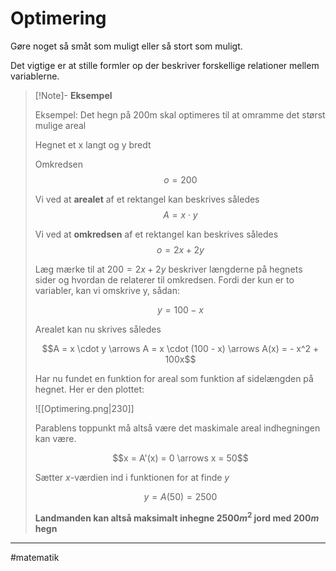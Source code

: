 # Optimering

Gøre noget så småt som muligt eller så stort som muligt.

Det vigtige er at stille formler op der beskriver forskellige relationer mellem variablerne.


>[!Note]- **Eksempel**
>
>Eksempel:
>Det hegn på 200m skal optimeres til at omramme det størst mulige areal
>
>Hegnet et x langt og y bredt
>
>Omkredsen
>$$o = 200$$
>
>Vi ved at **arealet** af et rektangel kan beskrives således
>$$A = x \cdot y$$
>
>Vi ved at **omkredsen** af et rektangel kan beskrives således
>$$o = 2x + 2y$$
>
>Læg mærke til at $200 = 2x + 2y$ beskriver længderne på hegnets sider og hvordan de relaterer til omkredsen. Fordi der kun er to variabler, kan vi omskrive y, sådan:
>
>$$y = 100 - x$$
>
>Arealet kan nu skrives således
>
>$$A = x \cdot y \arrows A = x \cdot (100 - x) \arrows A(x) = - x^2 + 100x$$
>
>Har nu fundet en funktion for areal som funktion af sidelængden på hegnet. Her er den plottet:
>
>![[Optimering.png|230]]
>
>Parablens toppunkt må altså være det maskimale areal indhegningen kan være.
>
>$$x = A'(x) = 0 \arrows x = 50$$
>
>Sætter $x$-værdien ind i funktionen for at finde $y$
>
>$$y = A(50) = 2500$$
>
>**Landmanden kan altså maksimalt inhegne $2500m^2$ jord med $200m$ hegn**
>

---

#matematik 